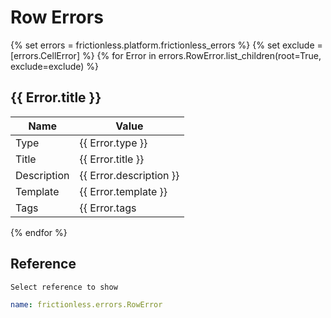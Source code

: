 # Row Errors

{% set errors = frictionless.platform.frictionless_errors %}
{% set exclude = [errors.CellError] %}
{% for Error in errors.RowError.list_children(root=True, exclude=exclude) %}
## {{ Error.title }}

| Name        | Value                      |
| ----------- | -------------------------- |
| Type        | {{ Error.type }}           |
| Title       | {{ Error.title }}          |
| Description | {{ Error.description }}    |
| Template    | {{ Error.template }}       |
| Tags        | {{ Error.tags|join(' ') }} |
{% endfor %}

## Reference

```markdown tabs=Select
Select reference to show
```

```yaml reference tabs=RowError
name: frictionless.errors.RowError
```
